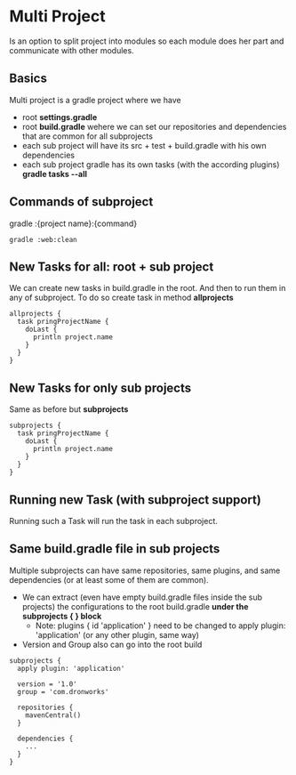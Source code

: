 # Multi Project
Is an option to split project into modules so each module does her part and communicate with other modules.

## Basics
Multi project is a gradle project where we have
- root **settings.gradle**
- root **build.gradle** wehere we can set our repositories and dependencies that are common for all subprojects
- each sub project will have its src + test + build.gradle with his own dependencies
- each sub project gradle has its own tasks (with the according plugins) **gradle tasks --all**

## Commands of subproject
gradle :{project name}:{command}
```
gradle :web:clean
```

## New Tasks for all: root + sub project
We can create new tasks in build.gradle in the root. And then to run them in any of subproject. To do so create task in method **allprojects**
```
allprojects {
  task pringProjectName {
    doLast {
      println project.name
    }
  }
}
```

## New Tasks for only sub projects
Same as before but **subprojects**
```
subprojects {
  task pringProjectName {
    doLast {
      println project.name
    }
  }
}
```

## Running new Task (with subproject support)
Running such a Task will run the task in each subproject.

## Same build.gradle file in sub projects
Multiple subprojects can have same repositories, same plugins, and same dependencies (or at least some of them are common).
- We can extract (even have empty build.gradle files inside the sub projects) the configurations to the root build.gradle **under the subprojects { } block**
  - Note: plugins { id 'application' } need to be changed to apply plugin: 'application' (or any other plugin, same way)
- Version and Group also can go into the root build

```
subprojects {
  apply plugin: 'application'
  
  version = '1.0'
  group = 'com.dronworks'
  
  repositories {
    mavenCentral()
  }
  
  dependencies {
    ...
  }
}
```
